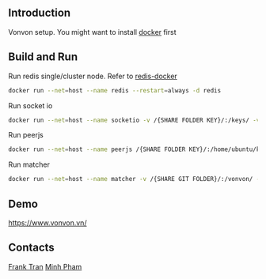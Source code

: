 ## Introduction
Vonvon setup. You might want to install [docker](https://docs.docker.com/installation/) first
## Build and Run
Run redis single/cluster node. Refer to [redis-docker](https://hub.docker.com/_/redis/)
```sh
docker run --net=host --name redis --restart=always -d redis
```

Run socket io 
```sh
docker run --net=host --name socketio -v /{SHARE FOLDER KEY}/:/keys/ -v /{SHARE FOLDER GIT}/:/vonvon/ --restart=always -d vonvonvn/socketio
```

Run peerjs
```sh
docker run --net=host --name peerjs /{SHARE FOLDER KEY}/:/home/ubuntu/keys/ --restart=always -d vonvonvn/peerjs
```

Run matcher
```sh
docker run --net=host --name matcher -v /{SHARE GIT FOLDER}/:/vonvon/ --restart=always -d matcher
```

## Demo
https://www.vonvon.vn/

## Contacts
[Frank Tran](https://bitbucket.org/PrinceP3)
[Minh Pham](https://bitbucket.org/phamminh91)

